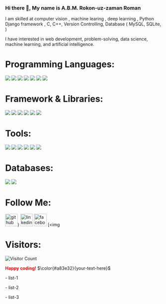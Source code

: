 ### Hi there 👋, My name is A.B.M. Rokon-uz-zaman Roman


I am skilled at computer vision , machine learing , deep learning , Python Django framework , C, C++, Version Controlling, Database ( MySQL, SQLite, ) 

I have interested in web development, problem-solving, data science, machine learning, and artificial intelligence.



# Programming Languages:
<p>
  <img src="https://img.shields.io/badge/Java-ED8B00?style=for-the-badge&logo=java&logoColor=white" />
  <img src="https://img.shields.io/badge/Python-3776AB?style=for-the-badge&logo=python&logoColor=white" />
  <img src="https://img.shields.io/badge/HTML5-E34F26?style=for-the-badge&logo=html5&logoColor=white" />
  <img src="https://img.shields.io/badge/CSS3-1572B6?style=for-the-badge&logo=css3&logoColor=white" />
  
  <img src="https://img.shields.io/badge/C-00599C?style=for-the-badge&logo=c&logoColor=white" />
  <img src="https://img.shields.io/badge/C%2B%2B-00599C?style=for-the-badge&logo=c%2B%2B&logoColor=white" />
  <img src="https://img.shields.io/badge/json-5E5C5C?style=for-the-badge&logo=json&logoColor=white" />
</p>

# Framework & Libraries:
<p>
  <img src="https://img.shields.io/badge/React-20232A?style=for-the-badge&logo=react&logoColor=61DAFB" />
  <img src="https://img.shields.io/badge/Bootstrap-563D7C?style=for-the-badge&logo=bootstrap&logoColor=white" />
  <img src="https://img.shields.io/badge/jQuery-0769AD?style=for-the-badge&logo=jquery&logoColor=white" />
  <img src="https://img.shields.io/badge/Django-092E20?style=for-the-badge&logo=django&logoColor=white" />
  <img src="https://img.shields.io/badge/Java Spring-ED8B00?style=for-the-badge&logo=java&logoColor=white" />
  <img src="https://img.shields.io/badge/Angular-ED8B00?style=for-the-badge&logo=angular&logoColor=white" />
</p>

# Tools:
<p>
  <img src="https://img.shields.io/badge/Netbeans-%23575757.svg?&style=for-the-badge&logo=spring&logoColor=important" />
  <img src="https://img.shields.io/badge/Visual_Studio_Code-0078D4?style=for-the-badge&logo=visual%20studio%20code&logoColor=white" />
  <img src="https://img.shields.io/badge/Visual_Studio-5C2D91?style=for-the-badge&logo=visual%20studio&logoColor=white" />
  <img src="https://img.shields.io/badge/Atom-66595C?style=for-the-badge&logo=Atom&logoColor=white" />
  <img src="https://img.shields.io/badge/Eclipse-2C2255?style=for-the-badge&logo=eclipse&logoColor=white" />
  <img src="https://img.shields.io/badge/sublime_text-%23575757.svg?&style=for-the-badge&logo=sublime-text&logoColor=important" />
</p>

# Databases:
<p>
  
  <img src="https://img.shields.io/badge/MySQL-00000F?style=for-the-badge&logo=mysql&logoColor=white" />
  
  <img src="https://img.shields.io/badge/SQLite-07405E?style=for-the-badge&logo=sqlite&logoColor=white" />
</p>



# Follow Me:

[<img src='https://cdn.jsdelivr.net/npm/simple-icons@3.0.1/icons/github.svg' alt='github' height='40'>](https://github.com/Rokon-Uz-Zaman))  [<img src='https://cdn.jsdelivr.net/npm/simple-icons@3.0.1/icons/linkedin.svg' alt='linkedin' height='40'>](https://www.linkedin.com/in/Rokon-Uz-Zaman)  [<img src='https://cdn.jsdelivr.net/npm/simple-icons@3.0.1/icons/facebook.svg' alt='facebook' height='40'>](https://www.facebook.com/ABM.RKzaman/)  [<img   

# Visitors: 
![Visitor Count](https://profile-counter.glitch.me/{Shariarbup}/count.svg)

<span style="color:red">**Happy coding!**</span>
$\color{#a83e32}{your-text-here}$

\- list-1

\- list-2

\- list-3
